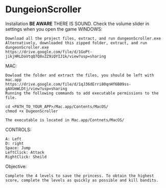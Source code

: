 # DungeionScroller
Installation
**BE AWARE** THERE IS SOUND. Check the volume slider in settings when you open the game
WINDOWS:
	
	Download all the project files, extract, and run dungeonScroller.exe
	Alternatively, downloaded this zipped folder, extract, and run dungeonScroller.exe
	https://drive.google.com/file/d/1GoPt-jikjHRLDaVtqQ7Q8vZZ9iQYIJ1k/view?usp=sharing


MAC:
	
	Dowload the folder and extract the files, you should be left with mac.app
	https://drive.google.com/file/d/1qJ36dErri80qnHf6B09ss-gAXUmWLDtj/view?usp=sharing
	Running the following commands to add executable permissions to the file.
	
	cd <PATH_TO_YOUR_APP>/Mac.app/Contents/MacOS/
	chmod +x DugeonScroller
	
	The executable is located in Mac.app/Contnets/MacOS/
	
CONTROLS:

	A: Left
	D: right
	Space: Jump
	LeftClick: Attack
	RightClick: Sheild
	
Objective:

	Complete the 4 levels to save the princess. To obtain the highest score, complete the levels as quickly as possible and kill bandits. 
	
